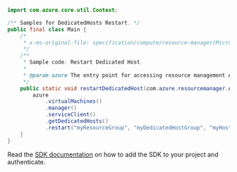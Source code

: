 ```java
import com.azure.core.util.Context;

/** Samples for DedicatedHosts Restart. */
public final class Main {
    /*
     * x-ms-original-file: specification/compute/resource-manager/Microsoft.Compute/stable/2021-11-01/examples/compute/DedicatedHostRestart.json
     */
    /**
     * Sample code: Restart Dedicated Host.
     *
     * @param azure The entry point for accessing resource management APIs in Azure.
     */
    public static void restartDedicatedHost(com.azure.resourcemanager.AzureResourceManager azure) {
        azure
            .virtualMachines()
            .manager()
            .serviceClient()
            .getDedicatedHosts()
            .restart("myResourceGroup", "myDedicatedHostGroup", "myHost", Context.NONE);
    }
}
```

Read the [SDK documentation](https://github.com/Azure/azure-sdk-for-java/blob/azure-resourcemanager_2.14.0/sdk/resourcemanager/azure-resourcemanager/README.md) on how to add the SDK to your project and authenticate.

